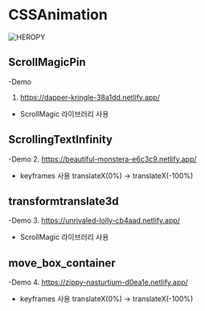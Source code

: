 # CSSAnimation
![HEROPY](https://r1.community.samsung.com/t5/image/serverpage/image-id/682142iFCD12CD9BDD18BFA/image-size/large?v=v2&px=999)


## ScrollMagicPin
-Demo
  1. https://dapper-kringle-38a1dd.netlify.app/
  - ScrollMagic 라이브러리 사용
  
## ScrollingTextInfinity
-Demo
  2. https://beautiful-monstera-e6c3c9.netlify.app/
   - keyframes 사용 translateX(0%) -> translateX(-100%)
  
## transformtranslate3d
-Demo
  3. https://unrivaled-lolly-cb4aad.netlify.app/
  - ScrollMagic 라이브러리 사용
  
## move_box_container
 -Demo
   4. https://zippy-nasturtium-d0ea1e.netlify.app/
   - keyframes 사용 translateX(0%) -> translateX(-100%)
